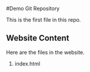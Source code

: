 #Demo Git Repository

 This is the first file in this repo.
 
 ## Website Content
 
 Here are the files in the website.
 
 1. index.html
 
